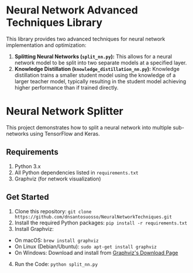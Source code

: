 # Neural Network Advanced Techniques Library

This library provides two advanced techniques for neural network implementation and optimization:

1. **Splitting Neural Networks (`split_nn.py`):** This allows for a neural network model to be split into two separate models at a specified layer.
2. **Knowledge Distillation (`knowledge_distillation_nn.py`):** Knowledge distillation trains a smaller student model using the knowledge of a larger teacher model, typically resulting in the student model achieving higher performance than if trained directly.

# Neural Network Splitter

This project demonstrates how to split a neural network into multiple sub-networks using TensorFlow and Keras.

## Requirements

1. Python 3.x
2. All Python dependencies listed in `requirements.txt`
3. Graphviz (for network visualization)

## Get Started

1. Clone this repository: `git clone https://github.com/dnsantosuosso/NeuralNetworkTechniques.git`
2. Install the required Python packages: `pip install -r requirements.txt`
3. Install Graphviz:

- On macOS: `brew install graphviz`
- On Linux (Debian/Ubuntu): `sudo apt-get install graphviz`
- On Windows: Download and install from [Graphviz's Download Page](https://graphviz.gitlab.io/download/)

4. Run the Code: `python split_nn.py`
